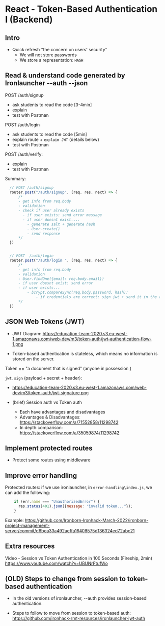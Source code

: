 

# React - Token-Based Authentication I (Backend)


<!-- 

status: draft

-->


<!--

Jan 2024: see PR JWT middleware simplified

- https://github.com/ironhack-labs/lesson-code-h-react-authentication-backend/pull/14

- https://github.com/jorgeberrizbeitia/lesson-code-h-react-authentication-backend/blob/938643359c4a7edf6b28f7169a93d3b7a216df37/middleware/jwt.middleware.js


Update (March 2024):
- PR applies to repo with the final code
- Will also be fixed in the students portal in the next re-run.
- Ironlauncher ?


-->





## Intro


- Quick refresh "the concern on users' security"
  - We will not store passwords
  - We store a representation: `HASH`




## Read & understand code generated by Ironlauncher --auth --json

<!-- 
@Luis: use code as it is  (do not change anything)
-->



POST /auth/signup
- ask students to read the code [3-4min]
- explain
- test with Postman

POST /auth/login
<!-- @LT: explain JWT once we reach that code in /login (not before)  -->
- ask students to read the code [5min]
- explain route + `explain JWT` (details below)
- test with Postman
  
POST /auth/verify:
- explain
- test with Postman



Summary:

  ```js
    // POST	/auth/signup
    router.post("/auth/signup", (req, res, next) => {
        /*
        - get info from req.body
        - validation
        - check if user already exists
          - if user exists: send error message   
          - if user doesnt exist....
            - generate salt + generate hash
            - User.create()
            - send response
        */
    })


    // POST  /auth/login 
    router.post("/auth/login ", (req, res, next) => {
        /*
        - get info from req.body
        - validation
        - User.findOne({email: req.body.email})
        - if user doesnt exist: send error
        - if user exists...
            - bcrypt.compareSync(req.body.password, hash);
                - if credentials are correct: sign jwt + send it in the response
        */
    })

  ```



## JSON Web Tokens (JWT)


- JWT Diagram: https://education-team-2020.s3.eu-west-1.amazonaws.com/web-dev/m3/token-auth/jwt-authentication-flow-1.png

- Token-based authentication is stateless, which means no information is stored on the server.

<!-- @todo: create diagrams -->

Token == "a document that is signed" (anyone in possession )


`jwt.sign` (payload + secret + header):
- https://education-team-2020.s3.eu-west-1.amazonaws.com/web-dev/m3/token-auth/jwt-signature.png


- (brief) Session auth vs Token auth
  - Each have advantages and disadvantages
  - Advantages & Disadvantages: https://stackoverflow.com/a/71552858/11298742
  - In depth comparison: https://stackoverflow.com/a/35059874/11298742




## Implement protected routes

- Protect some routes using middleware





## Improve error handling

Protected routes: if we use ironlauncher, in `error-handling\index.js`, we can add the following:

  ```js
      if (err.name === "UnauthorizedError") {
        res.status(401).json({message: "invalid token..."});
      }
  ```

  Example: https://github.com/Ironborn-Ironhack-March-2022/ironborn-project-management-server/commit/d6bea33a492aeffa16408575d136324ed72abc21



## Extra resources

Video - Session vs Token Authentication in 100 Seconds (Fireship, 2min)
https://www.youtube.com/watch?v=UBUNrFtufWo



## (OLD) Steps to change from session to token-based authentication

- In the old versions of ironlauncher, --auth provides session-based authentication.

- Steps to follow to move from session to token-based auth:
  https://github.com/ironhack-rmt-resources/ironlauncher-jwt-auth


